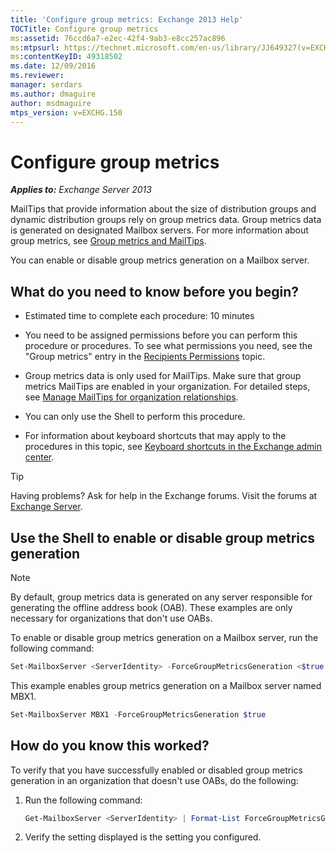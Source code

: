 ```yaml
---
title: 'Configure group metrics: Exchange 2013 Help'
TOCTitle: Configure group metrics
ms:assetid: 76ccd6a7-e2ec-42f4-9ab3-e8cc257ac896
ms:mtpsurl: https://technet.microsoft.com/en-us/library/JJ649327(v=EXCHG.150)
ms:contentKeyID: 49318502
ms.date: 12/09/2016
ms.reviewer: 
manager: serdars
ms.author: dmaguire
author: msdmaguire
mtps_version: v=EXCHG.150
---
```


# Configure group metrics

_**Applies to:** Exchange Server 2013_

MailTips that provide information about the size of distribution groups and dynamic distribution groups rely on group metrics data. Group metrics data is generated on designated Mailbox servers. For more information about group metrics, see [Group metrics and MailTips](group-metrics-and-https://docs.microsoft.com/en-us/exchange/clients-and-mobile-in-exchange-online/mailtips/mailtips).

You can enable or disable group metrics generation on a Mailbox server.

## What do you need to know before you begin?

- Estimated time to complete each procedure: 10 minutes

- You need to be assigned permissions before you can perform this procedure or procedures. To see what permissions you need, see the "Group metrics" entry in the [Recipients Permissions](recipients-permissions-exchange-2013-help.md) topic.

- Group metrics data is only used for MailTips. Make sure that group metrics MailTips are enabled in your organization. For detailed steps, see [Manage MailTips for organization relationships](https://docs.microsoft.com/en-us/exchange/clients-and-mobile-in-exchange-online/mailtips/manage-mailtips-for-organization-relationships).

- You can only use the Shell to perform this procedure.

- For information about keyboard shortcuts that may apply to the procedures in this topic, see [Keyboard shortcuts in the Exchange admin center](keyboard-shortcuts-in-the-exchange-admin-center-2013-help.md).

> [!TIP]
> Having problems? Ask for help in the Exchange forums. Visit the forums at [Exchange Server](https://go.microsoft.com/fwlink/p/?linkid=60612).

## Use the Shell to enable or disable group metrics generation

> [!NOTE]
> By default, group metrics data is generated on any server responsible for generating the offline address book (OAB). These examples are only necessary for organizations that don't use OABs.

To enable or disable group metrics generation on a Mailbox server, run the following command:

```powershell
Set-MailboxServer <ServerIdentity> -ForceGroupMetricsGeneration <$true | $false>
```

This example enables group metrics generation on a Mailbox server named MBX1.

```powershell
Set-MailboxServer MBX1 -ForceGroupMetricsGeneration $true
```

## How do you know this worked?

To verify that you have successfully enabled or disabled group metrics generation in an organization that doesn't use OABs, do the following:

1. Run the following command:

    ```powershell
    Get-MailboxServer <ServerIdentity> | Format-List ForceGroupMetricsGeneration
    ```

2. Verify the setting displayed is the setting you configured.

